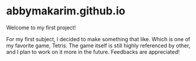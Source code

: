 # abbymakarim.github.io
Welcome to my first project!

For my first subject, I decided to make something that like. Which is one of my favorite game, Tetris. 
The game itself is still highly referenced by other, and I plan to work on it more in the future.
Feedbacks are appreciated!
